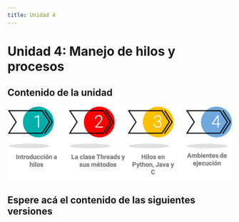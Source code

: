 ```yaml
---
title: Unidad 4
---
```

# Unidad 4: Manejo de hilos y procesos

## Contenido de la unidad

<img src="images/contenidoU4.png"/>

## Espere acá el contenido de las siguientes versiones